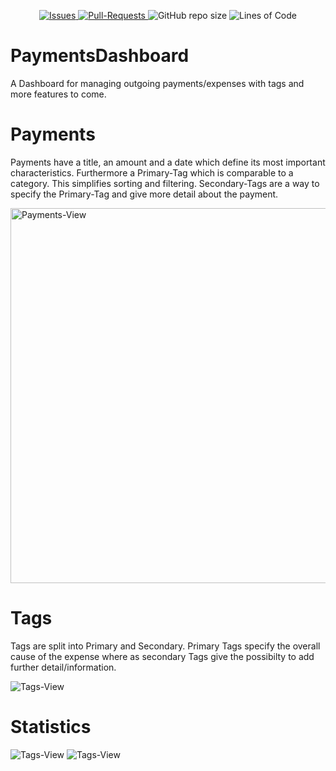 <p align="center">
  <a href="https://github.com/MichaelHolley/PaymentsDashboard/issues">
    <img src="https://img.shields.io/github/issues/MichaelHolley/PaymentsDashboard" alt="Issues"/>
  </a>
  <a href="https://github.com/MichaelHolley/PaymentsDashboard/pulls">
    <img src="https://img.shields.io/github/issues-pr/MichaelHolley/PaymentsDashboard" alt="Pull-Requests"/>
  </a>
  <img src="https://img.shields.io/github/repo-size/MichaelHolley/PaymentsDashboard" alt="GitHub repo size"/>
  <img src="https://img.shields.io/tokei/lines/github/MichaelHolley/PaymentsDashboard" alt="Lines of Code"/>
</p>

# PaymentsDashboard
A Dashboard for managing outgoing payments/expenses with tags and more features to come.

# Payments
Payments have a title, an amount and a date which define its most important characteristics. Furthermore a Primary-Tag which is comparable to a category. This simplifies sorting and filtering.
Secondary-Tags are a way to specify the Primary-Tag and give more detail about the payment.

<img src="https://i.imgur.com/Qy0Ohm6.png" alt="Payments-View" height="600"/>

# Tags
Tags are split into Primary and Secondary. Primary Tags specify the overall cause of the expense where as secondary Tags give the possibilty to add further detail/information.

<img src="https://i.imgur.com/wCcjOyU.png" alt="Tags-View"/>

# Statistics
<img src="https://i.imgur.com/zFD8XRa.png" alt="Tags-View"/>
<img src="https://i.imgur.com/4vmmhg6.png" alt="Tags-View"/>
